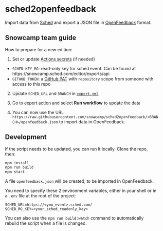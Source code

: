 # sched2openfeedback

Import data from [Sched](https://sched.com/) and export a JSON file in [OpenFeedback](https://openfeedback.io/) format.

## Snowcamp team guide

How to prepare for a new edition:

1. Set or update [Actions secrets](https://github.com/snowcamp/sched2openfeedback/settings/secrets/actions) (if needed)
  - `SCHED_KEY_RO`: read-only key for sched event. Can be found at https://snowcamp<year>.sched.com/editor/exports/api
  - `GITHUB_TOKEN`: a [GitHub PAT](https://docs.github.com/en/authentication/keeping-your-account-and-data-secure/creating-a-personal-access-token) with `repository` scope from someone with access to this repo

2. Update `SCHED_URL` and `BRANCH` in [`export.yml`](https://github.com/snowcamp/sched2openfeedback/blob/main/.github/workflows/export.yml)

3. Go to [export action](https://github.com/snowcamp/sched2openfeedback/actions/workflows/export.yml) and select **Run workflow** to update the data

4. You can now use the URL `https://raw.githubusercontent.com/snowcamp/sched2openfeedback/<BRANCH>/openfeedback.json` to import data in OpenFeedback.

## Development

If the script needs to be updated, you can run it locally. Clone the repo, then:

```sh
npm install
npm run build
npm start
```

A file `openfeedback.json` will be created, to be imported in OpenFeedback.

You need to specify these 2 environment variables, either in your shell or in a `.env` file at the root of the project:
```
SCHED_URL=https://<you_event>.sched.com/
SCHED_RO_KEY=<your_sched_readonly_key>
```

You can also use the `npm run build:watch` command to automatically rebuild the script when a file is changed.
